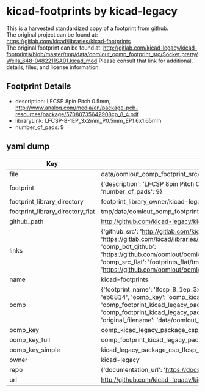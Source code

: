 # kicad-footprints by kicad-legacy  
This is a harvested standardized copy of a footprint from github.  
The original project can be found at:  
https://gitlab.com/kicad/libraries/kicad-footprints  
The original footprint can be found at:
http://gitlab.com/kicad-legacy/kicad-footprints/blob/master/tmp/data/oomlout_oomp_footprint_src/Socket.pretty/Wells_648-0482211SA01.kicad_mod
Please consult that link for additional, details, files, and license information.  
## Footprint Details
* description: LFCSP 8pin Pitch 0.5mm, http://www.analog.com/media/en/package-pcb-resources/package/57080735642908cp_8_4.pdf  
* libraryLink: LFCSP-8-1EP_3x2mm_P0.5mm_EP1.6x1.65mm  
* number_of_pads: 9  
## yaml dump  
| Key | Value |  
| --- | --- |  
| file | data/oomlout_oomp_footprint_src/kicad-footprints/Package_CSP.pretty/LFCSP-8-1EP_3x2mm_P0.5mm_EP1.6x1.65mm.kicad_mod |  
| footprint | {'description': 'LFCSP 8pin Pitch 0.5mm, http://www.analog.com/media/en/package-pcb-resources/package/57080735642908cp_8_4.pdf', 'libraryLink': 'LFCSP-8-1EP_3x2mm_P0.5mm_EP1.6x1.65mm', 'number_of_pads': 9} |  
| footprint_library_directory | footprint_library_owner/kicad-legacy_kicad-footprints |  
| footprint_library_directory_flat | tmp/data/oomlout_oomp_footprint_src/footprints_flat/kicad_legacy_package_csp_lfcsp_8_1ep_3x2mm_p0_5mm_ep1_6x1_65mm/working |  
| github_path | http://github.com/kicad-legacy/kicad-footprints/blob/master/tmp/data/oomlout_oomp_footprint_src/Package_CSP.pretty/LFCSP-8-1EP_3x2mm_P0.5mm_EP1.6x1.65mm.kicad_mod |  
| links | {'github_src': 'http://gitlab.com/kicad-legacy/kicad-footprints/blob/master/tmp/data/oomlout_oomp_footprint_src/Socket.pretty/Wells_648-0482211SA01.kicad_mod', 'github_src_repo': 'https://gitlab.com/kicad/libraries/kicad-footprints', 'oomp_bot': 'tmp/data/oomlout_oomp_footprint_src/footprints/kicad_legacy_package_csp_lfcsp_8_1ep_3x2mm_p0_5mm_ep1_6x1_65mm/working', 'oomp_bot_github': 'https://github.com/oomlout/oomlout_oomp_footprint_bot/tree/main/tmp/data/oomlout_oomp_footprint_src/footprints/kicad_legacy_package_csp_lfcsp_8_1ep_3x2mm_p0_5mm_ep1_6x1_65mm/working', 'oomp_src_flat': 'footprints_flat/tmp/data/oomlout_oomp_footprint_src/footprints_flat/kicad_legacy_package_csp_lfcsp_8_1ep_3x2mm_p0_5mm_ep1_6x1_65mm/working', 'oomp_src_flat_github': 'https://github.com/oomlout/oomlout_oomp_footprint_src/tree/main/tmp/data/oomlout_oomp_footprint_src/footprints_flat/kicad_legacy_package_csp_lfcsp_8_1ep_3x2mm_p0_5mm_ep1_6x1_65mm/working'} |  
| name | kicad-footprints |  
| oomp | {'footprint_name': 'lfcsp_8_1ep_3x2mm_p0_5mm_ep1_6x1_65mm', 'library_name': 'package_csp', 'md5': 'eb68142c4decaec43c1497ccb47534d0', 'md5_10': 'eb68142c4d', 'md5_5': 'eb681', 'md5_6': 'eb6814', 'oomp_key': 'oomp_kicad_legacy_package_csp_lfcsp_8_1ep_3x2mm_p0_5mm_ep1_6x1_65mm', 'oomp_key_extra': 'oomp_footprint_kicad_legacy_package_csp_lfcsp_8_1ep_3x2mm_p0_5mm_ep1_6x1_65mm', 'oomp_key_full': 'oomp_footprint_kicad_legacy_package_csp_lfcsp_8_1ep_3x2mm_p0_5mm_ep1_6x1_65mm_eb6814', 'oomp_key_simple': 'kicad_legacy_package_csp_lfcsp_8_1ep_3x2mm_p0_5mm_ep1_6x1_65mm', 'original_filename': 'data/oomlout_oomp_footprint_src/kicad-footprints/Package_CSP.pretty/LFCSP-8-1EP_3x2mm_P0.5mm_EP1.6x1.65mm.kicad_mod', 'owner_name': 'kicad_legacy'} |  
| oomp_key | oomp_kicad_legacy_package_csp_lfcsp_8_1ep_3x2mm_p0_5mm_ep1_6x1_65mm |  
| oomp_key_full | oomp_footprint_kicad_legacy_package_csp_lfcsp_8_1ep_3x2mm_p0_5mm_ep1_6x1_65mm |  
| oomp_key_simple | kicad_legacy_package_csp_lfcsp_8_1ep_3x2mm_p0_5mm_ep1_6x1_65mm |  
| owner | kicad-legacy |  
| repo | {'documentation_url': 'https://docs.github.com/rest/repos/repos#get-a-repository', 'message': 'Not Found'} |  
| url | http://github.com/kicad-legacy/kicad-footprints |  

